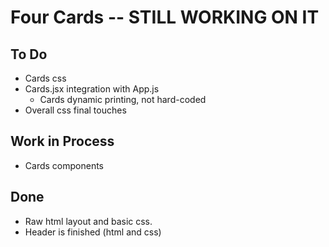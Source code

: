 # Four Cards -- STILL WORKING ON IT

## To Do
* Cards css
* Cards.jsx integration with App.js
  * Cards dynamic printing, not hard-coded
* Overall css final touches

## Work in Process
* Cards components

## Done
* Raw html layout and basic css.
* Header is finished (html and css)